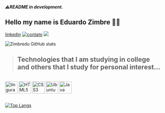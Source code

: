 ##### ⚠️README in development.
## Hello my name is Eduardo Zimbre ✋🏿
<!--[linkedin](www.linkedin.com/in/eduardo-zimbre-java-junior)-->
[linkedin](https://www.linkedin.com/in/eduardo-zimbre-java-junior)
[![contato](https://img.shields.io/badge/Windows-0078D6?style=for-the-badge&logo=windows&logoColor=white)]()
[![](https://img.shields.io/badge/Ubuntu-E95420?style=for-the-badge&logo=ubuntu&logoColor=white)]()


![Zimbredu GitHub stats](https://github-readme-stats.vercel.app/api?username=Zimbredu&show_icons=true&theme=radical)

>## Technologies that I am studying in college and others that I study for personal interest...
<div style="display: inline_block"><br/>
<img align="center" alt="linguragem de programção C" scr"<img src="https://cdn.jsdelivr.net/gh/devicons/devicon/icons/c/c-original.svg"width="40" height"40" />
<img align="center" alt="HTML5" <img src="https://cdn.jsdelivr.net/gh/devicons/devicon/icons/html5/html5-plain-wordmark.svg" width="40" height"40" />
<img align="center" alt="CSS3" <img  src="https://cdn.jsdelivr.net/gh/devicons/devicon/icons/css3/css3-original.svg" width="40" height"40" />
<img align="center" alt="Ubuntu" <img src="https://cdn.jsdelivr.net/gh/devicons/devicon/icons/ubuntu/ubuntu-plain-wordmark.svg"" width="40" height"40" />
<img align="center" alt="Java" <img src="https://cdn.jsdelivr.net/gh/devicons/devicon/icons/java/java-original.svg"" width="40" height"40" /><br/>

##
[![Top Langs](https://github-readme-stats.vercel.app/api/top-langs/?username=Zimbredu)](https://github.com/anuraghazra/github-readme-stats)






</div>
